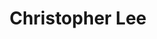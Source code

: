 ---
layout: post
title: "Christopher Lee"
category: portfolio
tags: illustration
thumbnail: /portfolio/thumbs/lee.jpg
full: /portfolio/full/lee.jpg
medium: Digital
orientation: portrait
description: Rest in Peace, 1922-2015
---